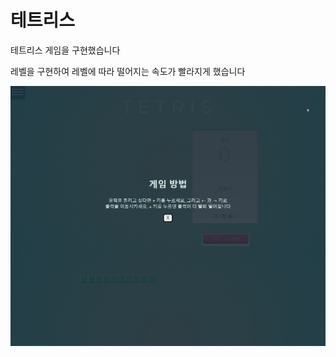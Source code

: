 # 테트리스

테트리스 게임을 구현했습니다

레벨을 구현하여 레벨에 따라 떨어지는 속도가 빨라지게 했습니다

![](https://github.com/runedemonic/TIL/blob/master/img/tetris.gif?raw=true)

